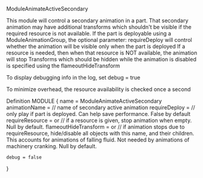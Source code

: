 ModuleAnimateActiveSecondary

This module will control a secondary animation in a part.  That secondary animation may have additional transforms which shouldn't be visible if the required resource is not available.
If the part is deployable using a ModuleAnimationGroup, the optional parameter:
	requireDeploy 
will control whether the animation will be visible only when the part is deployed
If a resource is needed, then when that resource is NOT available, the animation will stop
Transforms which should be hidden while the animation is disabled is specified using the flameoutHideTransform

To display debugging info in the log, set debug = true

To minimize overhead, the resource availability is checked once a second


Definition
MODULE
{
	name = ModuleAnimateActiveSecondary
	animationName = <string> // name of secondary active animation
	requireDeploy = <boolean> // only play if part is deployed. Can help save performance. False by default
	requireResource = <null> or <resourceName> // if a resource is given, stop animation when empty. Null by default.
	flameoutHideTransform = <null> or <transformName> // if animation stops due to requireResource, hide/disable all objects with this name, and their children. This accounts for animations of falling fluid. Not needed by animations of machinery cranking. Null by default.

	debug = false
}